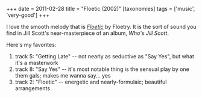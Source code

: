 +++
date = 2011-02-28
title = "Floetic (2002)"
[taxonomies]
tags = ['music', 'very-good']
+++

I love the smooth melody that is [*Floetic*] by Floetry. It is the
sort of sound you find in Jill Scott's near-masterpiece of an album,
*Who's Jill Scott*.

Here's my favorites:

1.  track 5: "Getting Late" -- not nearly as seductive as "Say Yes",
    but what it's a masterwork
2.  track 8: "Say Yes" -- it's most notable thing is the sensual play
    by one them gals; makes me wanna say... yes
3.  track 2: "Floetic" -- energetic and nearly-formulaic; beautiful
    arrangements

  [*Floetic*]: http://en.wikipedia.org/wiki/Floetic
